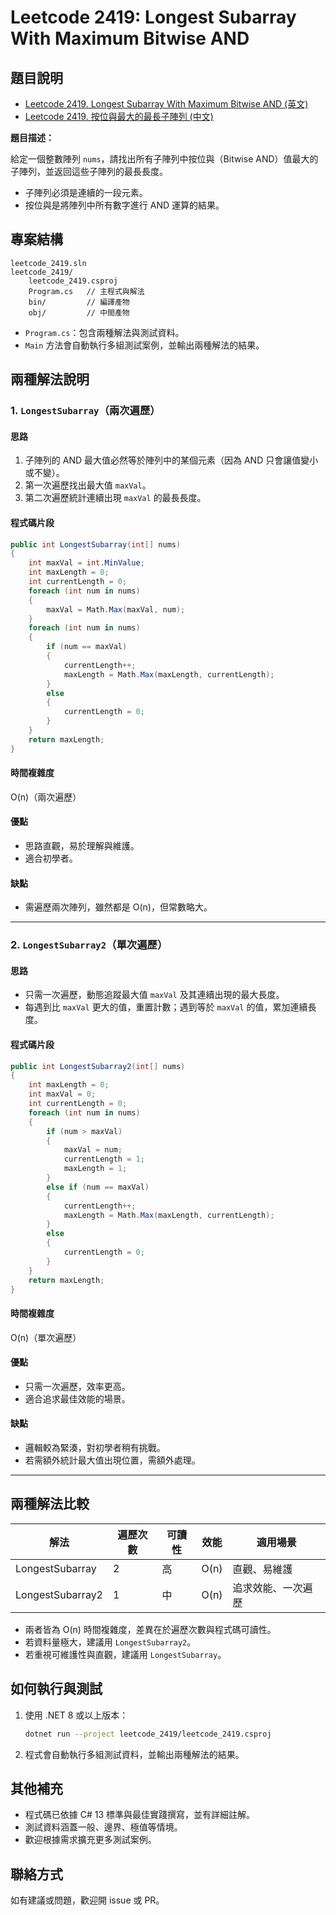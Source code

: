 # Leetcode 2419: Longest Subarray With Maximum Bitwise AND

## 題目說明

- [Leetcode 2419. Longest Subarray With Maximum Bitwise AND (英文)](https://leetcode.com/problems/longest-subarray-with-maximum-bitwise-and/description/?envType=daily-question&envId=2025-07-30)
- [Leetcode 2419. 按位與最大的最長子陣列 (中文)](https://leetcode.cn/problems/longest-subarray-with-maximum-bitwise-and/description/?envType=daily-question&envId=2025-07-30)

**題目描述：**

給定一個整數陣列 `nums`，請找出所有子陣列中按位與（Bitwise AND）值最大的子陣列，並返回這些子陣列的最長長度。

- 子陣列必須是連續的一段元素。
- 按位與是將陣列中所有數字進行 AND 運算的結果。

## 專案結構

```text
leetcode_2419.sln
leetcode_2419/
    leetcode_2419.csproj
    Program.cs   // 主程式與解法
    bin/         // 編譯產物
    obj/         // 中間產物
```

- `Program.cs`：包含兩種解法與測試資料。
- `Main` 方法會自動執行多組測試案例，並輸出兩種解法的結果。

## 兩種解法說明

### 1. `LongestSubarray`（兩次遍歷）

#### 思路

1. 子陣列的 AND 最大值必然等於陣列中的某個元素（因為 AND 只會讓值變小或不變）。
2. 第一次遍歷找出最大值 `maxVal`。
3. 第二次遍歷統計連續出現 `maxVal` 的最長長度。

#### 程式碼片段

```csharp
public int LongestSubarray(int[] nums)
{
    int maxVal = int.MinValue;
    int maxLength = 0;
    int currentLength = 0;
    foreach (int num in nums)
    {
        maxVal = Math.Max(maxVal, num);
    }
    foreach (int num in nums)
    {
        if (num == maxVal)
        {
            currentLength++;
            maxLength = Math.Max(maxLength, currentLength);
        }
        else
        {
            currentLength = 0;
        }
    }
    return maxLength;
}
```

#### 時間複雜度

O(n)（兩次遍歷）

#### 優點

- 思路直觀，易於理解與維護。
- 適合初學者。

#### 缺點

- 需遍歷兩次陣列，雖然都是 O(n)，但常數略大。

---

### 2. `LongestSubarray2`（單次遍歷）

#### 思路

- 只需一次遍歷，動態追蹤最大值 `maxVal` 及其連續出現的最大長度。
- 每遇到比 `maxVal` 更大的值，重置計數；遇到等於 `maxVal` 的值，累加連續長度。

#### 程式碼片段

```csharp
public int LongestSubarray2(int[] nums)
{
    int maxLength = 0;
    int maxVal = 0;
    int currentLength = 0;
    foreach (int num in nums)
    {
        if (num > maxVal)
        {
            maxVal = num;
            currentLength = 1;
            maxLength = 1;
        }
        else if (num == maxVal)
        {
            currentLength++;
            maxLength = Math.Max(maxLength, currentLength);
        }
        else
        {
            currentLength = 0;
        }
    }
    return maxLength;
}
```

#### 時間複雜度

O(n)（單次遍歷）

#### 優點

- 只需一次遍歷，效率更高。
- 適合追求最佳效能的場景。

#### 缺點

- 邏輯較為緊湊，對初學者稍有挑戰。
- 若需額外統計最大值出現位置，需額外處理。

---

## 兩種解法比較

| 解法             | 遍歷次數 | 可讀性 | 效能 | 適用場景           |
|------------------|----------|--------|------|--------------------|
| LongestSubarray  | 2        | 高     | O(n) | 直觀、易維護       |
| LongestSubarray2 | 1        | 中     | O(n) | 追求效能、一次遍歷 |

- 兩者皆為 O(n) 時間複雜度，差異在於遍歷次數與程式碼可讀性。
- 若資料量極大，建議用 `LongestSubarray2`。
- 若重視可維護性與直觀，建議用 `LongestSubarray`。

## 如何執行與測試

1. 使用 .NET 8 或以上版本：

   ```zsh
   dotnet run --project leetcode_2419/leetcode_2419.csproj
   ```

2. 程式會自動執行多組測試資料，並輸出兩種解法的結果。

## 其他補充

- 程式碼已依據 C# 13 標準與最佳實踐撰寫，並有詳細註解。
- 測試資料涵蓋一般、邊界、極值等情境。
- 歡迎根據需求擴充更多測試案例。

## 聯絡方式

如有建議或問題，歡迎開 issue 或 PR。
